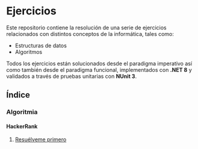 # Ejercicios
Este repositorio contiene la resolución de una serie de ejercicios relacionados con
distintos conceptos de la informática, tales como:

- Estructuras de datos
- Algoritmos

Todos los ejercicios están solucionados desde el paradigma imperativo así como también
desde el paradigma funcional, implementados con **.NET 8** y validados a través de
pruebas unitarias con **NUnit 3**.

## Índice
### Algoritmia
#### HackerRank
1) [Resuélveme primero](Ejercicios/Algoritmia/HackerRank/ResuelvemePrimero/ResuelvemePrimero.md)